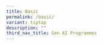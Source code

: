 ```yaml
---
title: Basic
permalink: /basic/
variant: tiptap
description: ""
third_nav_title: Gen AI Programmes
---
```

<p></p>